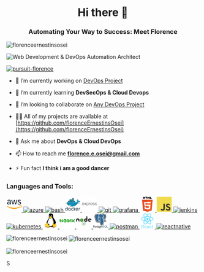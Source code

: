 <h1 align="center">Hi there 👋 </h1>
<h3 align="center">Automating Your Way to Success: Meet Florence </h3>

<p align="left"> <img src="https://komarev.com/ghpvc/?username=florenceernestinsosei&label=Profile%20views&color=0e75b6&style=flat" alt="florenceernestinsosei" /> </p>

![Web Development & DevOps Automation Architect](https://thumbs.dreamstime.com/b/devops-banner-concept-has-steps-to-analyze-such-as-plan-code-build-operate-deploy-test-monitor-release-software-251835119.jpg?w=1400)

<p align="left"> <a href="https://github.com/ryo-ma/github-profile-trophy"><img src="https://github-profile-trophy.vercel.app/?username=pursuit-florence" alt="pursuit-florence" /></a> </p>

- 🔭 I’m currently working on [DevOps Project](https://github.com/florenceErnestinsOsei)

- 🌱 I’m currently learning **DevSecOps & Cloud Devops**

- 👯 I’m looking to collaborate on [Any DevOps Project](https://github.com/florenceErnestinsOsei)

- 👨‍💻 All of my projects are available at [https://github.com/florenceErnestinsOsei](https://github.com/florenceErnestinsOsei)

- 💬 Ask me about **DevOps & Cloud DevOps**

- 📫 How to reach me **florence.e.osei@gmail.com**

- ⚡ Fun fact **I think i am a good dancer**


<h3 align="left">Languages and Tools:</h3>
<p align="left"> <a href="https://aws.amazon.com" target="_blank" rel="noreferrer"> <img src="https://raw.githubusercontent.com/devicons/devicon/master/icons/amazonwebservices/amazonwebservices-original-wordmark.svg" alt="aws" width="40" height="40"/> </a> <a href="https://azure.microsoft.com/en-in/" target="_blank" rel="noreferrer"> <img src="https://www.vectorlogo.zone/logos/microsoft_azure/microsoft_azure-icon.svg" alt="azure" width="40" height="40"/> </a> <a href="https://www.gnu.org/software/bash/" target="_blank" rel="noreferrer"> <img src="https://www.vectorlogo.zone/logos/gnu_bash/gnu_bash-icon.svg" alt="bash" width="40" height="40"/> </a> <a href="https://www.docker.com/" target="_blank" rel="noreferrer"> <img src="https://raw.githubusercontent.com/devicons/devicon/master/icons/docker/docker-original-wordmark.svg" alt="docker" width="40" height="40"/> </a> <a href="https://expressjs.com" target="_blank" rel="noreferrer"> <img src="https://raw.githubusercontent.com/devicons/devicon/master/icons/express/express-original-wordmark.svg" alt="express" width="40" height="40"/> </a> <a href="https://git-scm.com/" target="_blank" rel="noreferrer"> <img src="https://www.vectorlogo.zone/logos/git-scm/git-scm-icon.svg" alt="git" width="40" height="40"/> </a> <a href="https://grafana.com" target="_blank" rel="noreferrer"> <img src="https://www.vectorlogo.zone/logos/grafana/grafana-icon.svg" alt="grafana" width="40" height="40"/> </a> <a href="https://www.w3.org/html/" target="_blank" rel="noreferrer"> <img src="https://raw.githubusercontent.com/devicons/devicon/master/icons/html5/html5-original-wordmark.svg" alt="html5" width="40" height="40"/> </a> <a href="https://developer.mozilla.org/en-US/docs/Web/JavaScript" target="_blank" rel="noreferrer"> <img src="https://raw.githubusercontent.com/devicons/devicon/master/icons/javascript/javascript-original.svg" alt="javascript" width="40" height="40"/> </a> <a href="https://www.jenkins.io" target="_blank" rel="noreferrer"> <img src="https://www.vectorlogo.zone/logos/jenkins/jenkins-icon.svg" alt="jenkins" width="40" height="40"/> </a> <a href="https://kubernetes.io" target="_blank" rel="noreferrer"> <img src="https://www.vectorlogo.zone/logos/kubernetes/kubernetes-icon.svg" alt="kubernetes" width="40" height="40"/> </a> <a href="https://www.linux.org/" target="_blank" rel="noreferrer"> <img src="https://raw.githubusercontent.com/devicons/devicon/master/icons/linux/linux-original.svg" alt="linux" width="40" height="40"/> </a> <a href="https://www.nginx.com" target="_blank" rel="noreferrer"> <img src="https://raw.githubusercontent.com/devicons/devicon/master/icons/nginx/nginx-original.svg" alt="nginx" width="40" height="40"/> </a> <a href="https://nodejs.org" target="_blank" rel="noreferrer"> <img src="https://raw.githubusercontent.com/devicons/devicon/master/icons/nodejs/nodejs-original-wordmark.svg" alt="nodejs" width="40" height="40"/> </a> <a href="https://www.postgresql.org" target="_blank" rel="noreferrer"> <img src="https://raw.githubusercontent.com/devicons/devicon/master/icons/postgresql/postgresql-original-wordmark.svg" alt="postgresql" width="40" height="40"/> </a> <a href="https://postman.com" target="_blank" rel="noreferrer"> <img src="https://www.vectorlogo.zone/logos/getpostman/getpostman-icon.svg" alt="postman" width="40" height="40"/> </a> <a href="https://reactjs.org/" target="_blank" rel="noreferrer"> <img src="https://raw.githubusercontent.com/devicons/devicon/master/icons/react/react-original-wordmark.svg" alt="react" width="40" height="40"/> </a> <a href="https://reactnative.dev/" target="_blank" rel="noreferrer"> <img src="https://reactnative.dev/img/header_logo.svg" alt="reactnative" width="40" height="40"/> </a> </p>

<p><img align="left" src="https://github-readme-stats.vercel.app/api/top-langs?username=florenceernestinsosei&show_icons=true&locale=en&layout=compact" alt="florenceernestinsosei" /></p>

<p>&nbsp;<img align="center" src="https://github-readme-stats.vercel.app/api?username=florenceernestinsosei&show_icons=true&locale=en" alt="florenceernestinsosei" /></p>

<p><img align="center" src="https://github-readme-streak-stats.herokuapp.com/?user=florenceernestinsosei&" alt="florenceernestinsosei" /></p>

S
